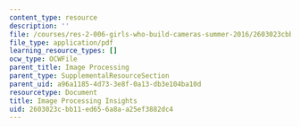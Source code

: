 ```yaml
---
content_type: resource
description: ''
file: /courses/res-2-006-girls-who-build-cameras-summer-2016/2603023cbb11ed656a8aa25ef3882dc4_MITRES_2_006SUM16_Insights.pdf
file_type: application/pdf
learning_resource_types: []
ocw_type: OCWFile
parent_title: Image Processing
parent_type: SupplementalResourceSection
parent_uid: a96a1185-4d73-3e8f-0a13-db3e104ba10d
resourcetype: Document
title: Image Processing Insights
uid: 2603023c-bb11-ed65-6a8a-a25ef3882dc4
---
```

